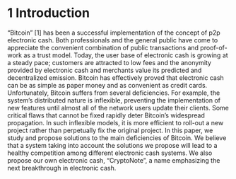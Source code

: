 # 1 Introduction

 “Bitcoin” \[1\] has been a successful implementation of the concept of p2p electronic cash. Both professionals and the general public have come to appreciate the convenient combination of public transactions and proof-of-work as a trust model. Today, the user base of electronic cash is growing at a steady pace; customers are attracted to low fees and the anonymity provided by electronic cash and merchants value its predicted and decentralized emission. Bitcoin has effectively proved that electronic cash can be as simple as paper money and as convenient as credit cards. Unfortunately, Bitcoin suffers from several deficiencies. For example, the system’s distributed nature is inflexible, preventing the implementation of new features until almost all of the network users update their clients. Some critical flaws that cannot be fixed rapidly deter Bitcoin’s widespread propagation. In such inflexible models, it is more efficient to roll-out a new project rather than perpetually fix the original project. In this paper, we study and propose solutions to the main deficiencies of Bitcoin. We believe that a system taking into account the solutions we propose will lead to a healthy competition among different electronic cash systems. We also propose our own electronic cash, “CryptoNote”, a name emphasizing the next breakthrough in electronic cash.



